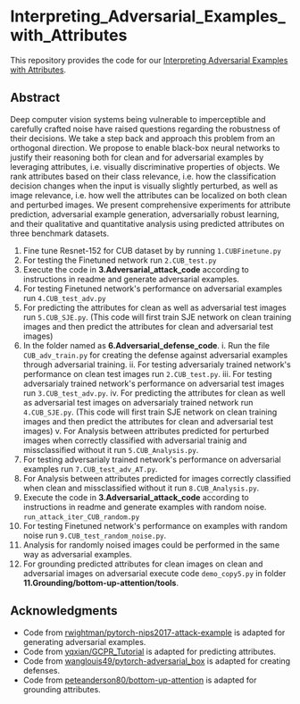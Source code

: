 # Interpreting_Adversarial_Examples_with_Attributes
This repository provides the code for our [Interpreting Adversarial Examples with Attributes](https://arxiv.org/pdf/1904.08279.pdf). 
## Abstract
Deep computer vision systems being vulnerable to imperceptible and carefully crafted noise have raised questions regarding the robustness of their decisions. We take a step back and approach this problem from an orthogonal direction. We propose to enable black-box neural networks to justify their reasoning both for clean and for adversarial examples by leveraging attributes, i.e. visually discriminative properties of objects. We rank attributes based on their class relevance, i.e. how the classification decision changes
when the input is visually slightly perturbed, as well as image relevance, i.e. how well the attributes can be localized on both clean and perturbed images. We present comprehensive experiments for attribute prediction, adversarial example generation, adversarially robust learning, and their qualitative and quantitative analysis using predicted attributes on three benchmark datasets.

1. Fine tune Resnet-152 for CUB dataset by by running 
```1.CUBFinetune.py```
2. For testing the Finetuned network run ```2.CUB_test.py```
3. Execute the code in **3.Adversarial_attack_code** according to instructions in readme and generate adversarial examples.
4. For testing Finetuned network's performance on adversarial examples run ```4.CUB_test_adv.py```
5. For predicting the attributes for clean as well as adversarial test images run ```5.CUB_SJE.py```. (This code will first train SJE network on clean training images and then predict the attributes for clean and adversarial test images)
6. In the folder named as **6.Adversarial_defense_code**.
  i. Run the file ```CUB_adv_train.py``` for creating the defense against adversarial examples through adversarial training. 
  ii. For testing adversarialy trained network's performance on clean test images run ```2.CUB_test.py```.
  iii. For testing adversarialy trained network's performance on adversarial test images run ```3.CUB_test_adv.py```.
  iv. For predicting the attributes for clean as well as adversarial test images on adversarialy trained network run ```4.CUB_SJE.py```. (This code will first train SJE network on clean training images and then predict the attributes for clean and adversarial test images)
  v. For Analysis between attributes predicted for perturbed images when correctly classified with adversarial trainig and missclassified without it run ```5.CUB_Analysis.py```.
7. For testing adversarialy trained network's performance on adversarial examples run ```7.CUB_test_adv_AT.py```.
8. For Analysis between attributes predicted for images correctly classified when clean and missclassified without it run ```8.CUB_Analysis.py```.
9. Execute the code in **3.Adversarial_attack_code** according to instructions in readme and generate examples with random noise. ```run_attack_iter_CUB_random.py```
10. For testing Finetuned network's performance on examples with random noise run ```9.CUB_test_random_noise.py```.
11. Analysis for randomly noised images could be performed in the same way as adversarial examples.
12. For grounding predicted attributes for clean images on clean and adversarial images on adversarial execute code ```demo_copy5.py``` in folder **11.Grounding/bottom-up-attention/tools**. 
## Acknowledgments

* Code from [rwightman/pytorch-nips2017-attack-example](https://github.com/rwightman/pytorch-nips2017-attack-example) is adapted for generating adversarial examples.
* Code from [yqxian/GCPR_Tutorial](https://github.com/sadafgulshad1/GCPR_Tutorial/tree/master/demo/sje) is adapted for predicting attributes.
* Code from [wanglouis49/pytorch-adversarial_box](https://github.com/wanglouis49/pytorch-adversarial_box) is adapted for creating defenses.
* Code from [peteanderson80/bottom-up-attention](https://github.com/peteanderson80/bottom-up-attention) is adapted for grounding attributes.
